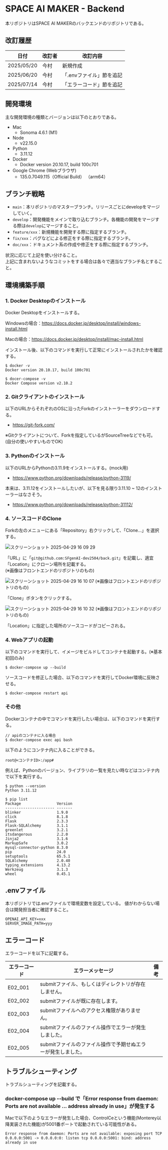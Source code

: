 # SPACE AI MAKER - Backend

本リポジトリはSPACE AI MAKERのバックエンドのリポジトリである。

## 改訂履歴

| 日付         | 改訂者 | 改訂内容           |
|------------|-----|----------------|
| 2025/05/20 | 今村  | 新規作成           |
| 2025/06/20 | 今村  | 「.envファイル」節を追記 |
| 2025/07/14 | 今村  | 「エラーコード」節を追記   |

## 開発環境

主な開発環境の種類とバージョンは以下のとおりである。

* Mac
    * Sonoma 4.6.1 (M1)
* Node
    * v22.15.0
* Python
    * 3.11.12
* Docker
    * Docker version 20.10.17, build 100c701
* Google Chrome (Webブラウザ)
    * 135.0.7049.115（Official Build） （arm64）

## ブランチ戦略

* `main`：本リポジトリのマスターブランチ。リリースごとにdevelopをマージしていく。
* `develop`：開発機能をメインで取り込むブランチ。各機能の開発をマージする際は`develop`にマージすること。
* `feature/xxx`：新規機能を開発する際に指定するブランチ。
* `fix/xxx`：バグなどによる修正をする際に指定するブランチ。
* `doc/xxx`：ドキュメント系の作成や修正をする際に指定するブランチ。

状況に応じて上記を使い分けること。  
上記に含まれないようなコミットをする場合は各々で適当なブランチ名とすること。

## 環境構築手順

### 1. Docker Desktopのインストール

Docker Desktopをインストールする。

Windowsの場合：https://docs.docker.jp/desktop/install/windows-install.html

Macの場合：https://docs.docker.jp/desktop/install/mac-install.html

インストール後、以下のコマンドを実行して正常にインストールされたかを確認する。

```
$ docker -v
Docker version 20.10.17, build 100c701
```

```
$ docer-compose -v
Docker Compose version v2.10.2
```

### 2. Gitクライアントのインストール

以下のURLからそれぞれのOSに沿ったForkのインストーラーをダウンロードする。

* https://git-fork.com/

※Gitクライアントについて、Forkを指定しているがSourceTreeなどでも可。  
(自分の使いやすいものでOK)

### 3. Pythonのインストール

以下のURLからPythonの3.11.9をインストールする。(mock用)

* https://www.python.org/downloads/release/python-3119/

本来は、3.11.12をインストールしたいが、以下を見る限り3.11.10 ~ 12のインストーラーはなさそう。

* https://www.python.org/downloads/release/python-31112/

### 4. ソースコードのClone

Forkの左のメニューにある「Repository」右クリックして、「Clone...」を選択する。

![スクリーンショット 2025-04-29 16 09 29](https://github.com/user-attachments/assets/aa9c9043-39ad-4c34-8f88-40b2f0587c0c)

「URL」に「`git@github.com:SFgenAI-dev2504/back.git`」を記載し、適宜「Location」にクローン場所を記載する。  
(※画像はフロントエンドのリポジトリのもの)

![スクリーンショット 2025-04-29 16 10 07](https://github.com/user-attachments/assets/d9334137-e477-4d69-80e1-d3f8ead4f06b)
(※画像はフロントエンドのリポジトリのもの)

「Clone」ボタンをクリックする。

![スクリーンショット 2025-04-29 16 10 32](https://github.com/user-attachments/assets/8b99ce0a-69df-4458-8a66-4c86cd9b4b0f)
(※画像はフロントエンドのリポジトリのもの)

「Location」に指定した場所のソースコードがコピーされる。

### 4. Webアプリの起動

以下のコマンドを実行して、イメージをビルドしてコンテナを起動する。(※基本初回のみ)

```docker
$ docker-compose up --build
```


ソースコードを修正した場合、以下のコマンドを実行してDocker環境に反映させる。

```docker
$ docker-compose restart api
```

### その他

Dockerコンテナの中でコマンドを実行したい場合は、以下のコマンドを実行する。

```
// apiのコンテナに入る場合
$ docker-compose exec api bash
```

以下のようにコンテナ内に入ることができる。

```
root@<コンテナID>:/app#
```

例えば、Pythonのバージョン、ライブラリの一覧を見たい時などはコンテナ内で以下を実行する。

```
$ python --version
Python 3.11.12
```

```
$ pip list
Package                Version
---------------------- -------
blinker                1.9.0
click                  8.1.8
Flask                  2.3.3
Flask-SQLAlchemy       3.1.1
greenlet               3.2.1
itsdangerous           2.2.0
Jinja2                 3.1.6
MarkupSafe             3.0.2
mysql-connector-python 8.3.0
pip                    24.0
setuptools             65.5.1
SQLAlchemy             2.0.40
typing_extensions      4.13.2
Werkzeug               3.1.3
wheel                  0.45.1
```

## .envファイル

本リポジトリでは.envファイルで環境変数を設定している。
値がわからない場合は開発担当者に確認すること。

```
OPENAI_API_KEY=xxx
SERVER_IMAGE_PATH=yyy
```

## エラーコード

エラーコードを以下に記載する。

| エラーコード  | エラーメッセージ | 備考         |
|---------|--------|------------|
| E02_001 | submitファイル、もしくはディレクトリが存在しません。       |            |
| E02_002 | submitファイルが既に存在します。       |            |
| E02_003 | submitファイルへのアクセス権限がありません。       |            |
| E02_004 | submitファイルのファイル操作でエラーが発生しました。       |            |
| E02_005 | submitファイルのファイル操作で予期せぬエラーが発生しました。       |            |

## トラブルシューティング

トラブルシューティングを記載する。

### docker-compose up --build で「Error response from daemon: Ports are not available ... address already in use」が発生する

Macで以下のようなエラーが発生した場合、ControlCeという機能(Monterey以降実装された機能)が5001番ポートで起動されている可能性がある。

```
Error response from daemon: Ports are not available: exposing port TCP 0.0.0.0:5001 -> 0.0.0.0:0: listen tcp 0.0.0.0:5001: bind: address already in use
```
